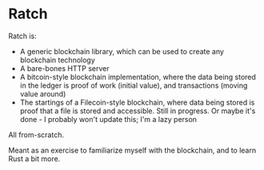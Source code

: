 # Ratch

Ratch is:
- A generic blockchain library, which can be used to create any blockchain
  technology
- A bare-bones HTTP server
- A bitcoin-style blockchain implementation, where the data being stored
  in the ledger is proof of work (initial value), and transactions (moving
  value around)
- The startings of a Filecoin-style blockchain, where data being stored is
  proof that a file is stored and accessible. Still in progress. Or maybe
  it's done - I probably won't update this; I'm a lazy person

All from-scratch.

Meant as an exercise to familiarize myself with the blockchain,
and to learn Rust a bit more.
